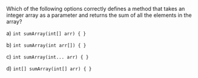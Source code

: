 Which of the following options correctly defines a method that takes an integer array as a parameter and returns the sum of all the elements in the array?

a) `int sumArray(int[] arr) { }`

b) `int sumArray(int arr[]) { }`

c) `int sumArray(int... arr) { }`

d) `int[] sumArray(int[] arr) { }`
